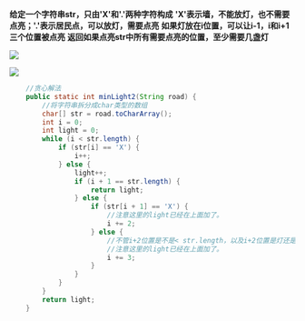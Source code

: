 **给定一个字符串str，只由'X'和'.'两种字符构成**
**'X'表示墙，不能放灯，也不需要点亮；'.'表示居民点，可以放灯，需要点亮**
**如果灯放在i位置，可以让i-1，i和i+1三个位置被点亮**
**返回如果点亮str中所有需要点亮的位置，至少需要几盏灯**





![](D:/%E4%BD%A0%E5%A5%BDJava/1226.png)





![](D:/%E4%BD%A0%E5%A5%BDJava/1227.png)



```java
	//贪心解法
    public static int minLight2(String road) {
        //将字符串拆分成char类型的数组
        char[] str = road.toCharArray();
        int i = 0;
        int light = 0;
        while (i < str.length) {
            if (str[i] == 'X') {
                i++;
            } else {
                light++;
                if (i + 1 == str.length) {
                    return light;
                } else {
                    if (str[i + 1] == 'X') {
                        //注意这里的light已经在上面加了。
                        i += 2;
                    } else {
                        //不管i+2位置是不是< str.length，以及i+2位置是灯还是墙，都要放一个灯
                        //注意这里的light已经在上面加了。
                        i += 3;
                    }
                }
            }
        }
        return light;
    }
```

